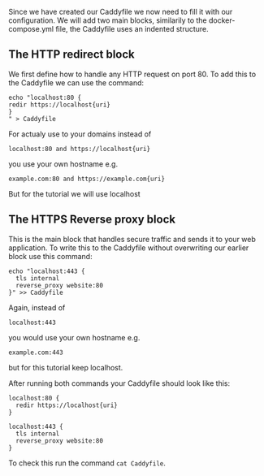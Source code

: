 Since we have created our Caddyfile we now need to fill it with our configuration. We will add two main blocks, similarily to the docker-compose.yml file, the Caddyfile uses an indented structure. 

## The HTTP redirect block 

We first define how to handle any HTTP request on port 80. To add this to the Caddyfile we can use the command:

```
echo "localhost:80 { 
redir https://localhost{uri} 
}
" > Caddyfile
```
For actualy use to your domains instead of 
```
localhost:80 and https://localhost{uri}
``` 
you use your own hostname e.g. 
```
example.com:80 and https://example.com{uri}
```
But for the tutorial we will use localhost 
## The HTTPS Reverse proxy block 

This is the main block that handles secure traffic and sends it to your web application. To write this to the Caddyfile without overwriting our earlier block use this command:

```
echo "localhost:443 {
  tls internal
  reverse_proxy website:80
}" >> Caddyfile
```

Again, instead of 
```
localhost:443
```
you would use your own hostname e.g.
```
example.com:443
```
but for this tutorial keep localhost. 

After running both commands your Caddyfile should look like this: 

```
localhost:80 {
  redir https://localhost{uri}
}

localhost:443 {
  tls internal
  reverse_proxy website:80
}

```

To check this run the command `cat Caddyfile`.